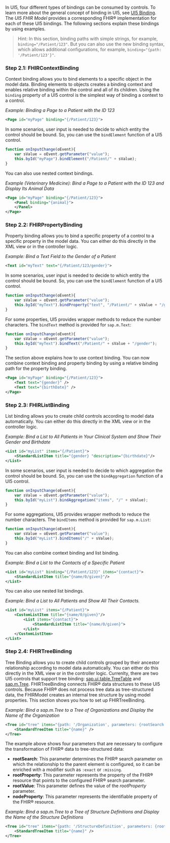 In UI5, four different types of bindings can be consumed by controls. To learn more about the general concept of binding in UI5, see [UI5 Binding](https://openui5.hana.ondemand.com/#/topic/e5310932a71f42daa41f3a6143efca9c). The *UI5 FHIR Model* provides a corresponding FHIR® implementation for each of these UI5 bindings. The following sections explain these bindings by using examples. 
> Hint: In this section, binding paths with simple strings, for example, `binding="/Patient/123"`. But you can also use the new binding syntax, which allows additional configurations, for example, `binding="{path: '/Patient/123'}"`.

### Step 2.1: FHIRContextBinding
Context binding allows you to bind elements to a specific object in the model data. Binding elements to objects creates a binding context and enables relative binding within the control and all of its children. Using the `binding` property of a UI5 control is the simplest way of binding a context to a control.

*Example: Binding a Page to a Patient with the ID 123* 
```xml
<Page id="myPage" binding="{/Patient/123}">
```
In some scenarios, user input is needed to decide to which entity the control should be bound. So, you can use the `bindElement` function of a UI5 control.
```javascript
function onInputChange(oEvent){
	var sValue = oEvent.getParameter("value");
	this.byId("myPage").bindElement("/Patient/" + sValue);
}
```
You can also use nested context bindings.

*Example (Veterinary Medicine): Bind a Page to a Patient with the ID 123 and Display Its Animal Data*
```xml
<Page id="myPage" binding="{/Patient/123}">
	<Panel binding="{animal}">
	</Panel>
</Page>
```

### Step 2.2: FHIRPropertyBinding
Property binding allows you to bind a specific property of a control to a specific property in the model data. You can either do this directly in the XML view or in the controller logic.

*Example: Bind a Text Field to the Gender of a Patient*
```xml
<Text id="myText" text="{/Patient/123/gender}">
```
In some scenarios, user input is needed to decide to which entity the control should be bound. So, you can use the `bindElement` function of a UI5 control.
```javascript
function onInputChange(oEvent){
	var sValue = oEvent.getParameter("value");
	this.byId("myText").bindProperty("text", "/Patient/" + sValue + "/gender");
}
```
For some properties, UI5 provides wrapper methods to reduce the number characters. The `bindText` method is provided for `sap.m.Text`:
```javascript
function onInputChange(oEvent){
	var sValue = oEvent.getParameter("value");
	this.byId("myText").bindText("/Patient/" + sValue + "/gender");
}
```

The section above explains how to use context binding. You can now combine context binding and property binding by using a relative binding path for the property binding.
```xml
<Page id="myPage" binding="{/Patient/123}">
	<Text text="{gender}" />
	<Text text="{birthDate}" />
</Page>
```
### Step 2.3: FHIRListBinding
List binding allows you to create child controls according to model data automatically. You can either do this directly in the XML view or in the controller logic.

*Example: Bind a List to All Patients in Your Clinical System and Show Their Gender and Birthdate*
```xml
<List id="myList" items="{/Patient}">
	<StandardListItem title="{gender} "description="{birthdate}"/> 
</List>
```
In some scenarios, user input is needed to decide to which aggregation the control should be bound. So, you can use the `bindAggregation` function of a UI5 control.
```javascript
function onInputChange(oEvent){
	var sValue = oEvent.getParameter("value");
	this.byId("myList").bindAggregation("items", "/" + sValue);
}
```
For some aggregations, UI5 provides wrapper methods to reduce the number characters. The `bindItems` method is provided for `sap.m.List`:
```javascript
function onInputChange(oEvent){
	var sValue = oEvent.getParameter("value");
	this.byId("myList").bindItems("/" + sValue);
}
```
You can also combine context binding and list binding. 

*Example: Bind a List to the Contacts of a Specific Patient*
```xml
<List id="myList" binding="{/Patient/123}" items="{contact}">
	<StandardListItem title="{name/0/given}"/>
</List>
```

You can also use nested list bindings.

*Example: Bind a List to All Patients and Show All Their Contacts.*
```xml
<List id="myList" items="{/Patient}">
	<CustomListItem title="{name/0/given}"/>
		<List items="{contact}">
			<StandardListItem title="{name/0/given}">
		</List>
	</CustomListItem>
</List>
```

### Step 2.4: FHIRTreeBinding
Tree Binding allows you to create child controls grouped by their ancestor relationship according to model data automatically. You can either do this directly in the XML view or in the controller logic. Currenlty, there are two UI5 controls that support tree binding: [sap.ui.table.TreeTable](https://openui5.hana.ondemand.com/#/api/sap.ui.table.TreeTable) and [sap.m.Tree](https://openui5.hana.ondemand.com/#/api/sap.m.Tree). FHIRTreeBinding connects FHIR® data structures to these UI5 controls. Because FHIR® does not process tree data as tree-structured data, the FHIRModel creates an internal tree structure by using model properties. This section shows you how to set up FHIRTreeBinding.

*Example: Bind a sap.m.Tree to a Tree of Organizations and Display the Name of the Organization* 
```xml
<Tree id="tree" items="{path: '/Organization', parameters: {rootSearch: 'partOf', rootProperty: 'id', rootValue: '1001', nodeProperty: 'id'}}">
	<StandardTreeItem title="{name}" />
</Tree>
```
The example above shows four parameters that are necessary to configure the transformation of FHIR® data to tree-structured data:
* **rootSearch**: This parameter determines the FHIR® search parameter on which the relationship to the parent element is configured, so it can be enriched with a modifier such as `:exact` or `:missing`.  
* **rootProperty**: This parameter represents the property of the FHIR® resource that points to the configured FHIR® search parameter.
* **rootValue**: This parameter defines the value of the *rootProperty* parameter.
* **nodeProperty**: This parameter represents the identifiable property of the FHIR® resource.

*Example: Bind a sap.m.Tree to a Tree of Structure Definitions and Display the Name of the Structure Definitions*
```xml
<Tree id="tree" items="{path: '/StructureDefinition', parameters: {rootSearch: 'base:exact', rootProperty: 'baseDefinition', rootValue: 'http://hl7.org/fhir/StructureDefinition/DomainResource', nodeProperty: 'url'}}">
	<StandardTreeItem title="{name}" />
</Tree>
```
